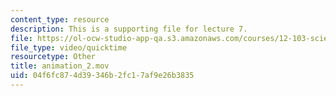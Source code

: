 ```yaml
---
content_type: resource
description: This is a supporting file for lecture 7.
file: https://ol-ocw-studio-app-qa.s3.amazonaws.com/courses/12-103-science-and-policy-of-natural-hazards-spring-2010/04f6fc874d39346b2fc17af9e26b3835_animation_2.mov
file_type: video/quicktime
resourcetype: Other
title: animation_2.mov
uid: 04f6fc87-4d39-346b-2fc1-7af9e26b3835
---
```

